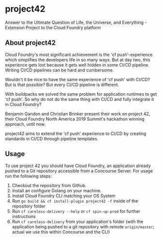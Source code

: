 # project42
Answer to the Ultimate Question of Life, the Universe, and Everything - Extension Project to the Cloud Foundry platform

## About project42
Cloud Foundry's most significant achievement is the 'cf push'-experience which simplifies the developers life in so many ways. But at day two, this experience gets lost because it gets well hidden in some CI/CD pipeline. Writing CI/CD pipelines can be hard and cumbersome.

Wouldn't it be nice to have the same experience of 'cf push' with CI/CD? But is that possible? But every CI/CD pipeline is different. 

With buildpacks we solved the same problem for application runtimes to get 'cf push'. So why do not do the same thing with CI/CD and fully integrate it in Cloud Foundry?

Benjamin Gandon and Christian Brinker present their work on project 42, their Cloud Foundry North America 2019 Summit's hackathon winning approach, until now.

project42 aims to extend the 'cf push' experience to CI/CD by creating standards in CI/CD through pipeline templates.

## Usage
To use project 42 you should have Cloud Foundry, an application already pushed to a Git repository accessible from a Concourse Server. For usage run the following steps:
1. Checkout the repository from Github. 
2. Install an configure Golang on your machine.
3. Install Cloud Foundry CLI matching your OS System
4. Run `go build && cf install-plugin project42 -f` inside of the repository folder
5. Run `cf careless-delivery --help` or `cf spin-up-prod` for further instructions
6. Run `cf careless-delivery` from your application's folder (with the application being pushed to a git repository with remote `origin/master`; actual we use this within Concourse and the CLI)

